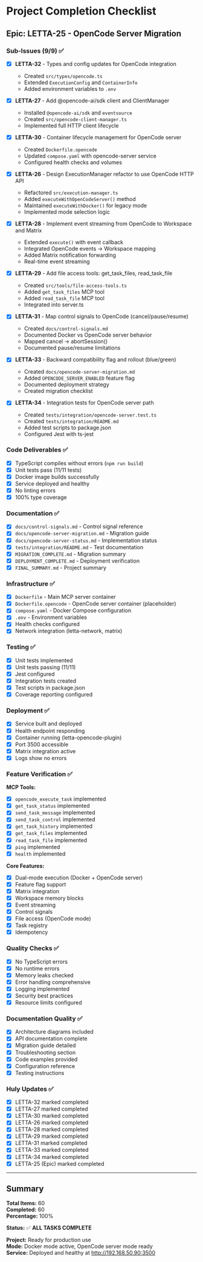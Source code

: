 # Project Completion Checklist

## Epic: LETTA-25 - OpenCode Server Migration

### Sub-Issues (9/9) ✅

- [x] **LETTA-32** - Types and config updates for OpenCode integration
  - Created `src/types/opencode.ts`
  - Extended `ExecutionConfig` and `ContainerInfo`
  - Added environment variables to `.env`

- [x] **LETTA-27** - Add @opencode-ai/sdk client and ClientManager
  - Installed `@opencode-ai/sdk` and `eventsource`
  - Created `src/opencode-client-manager.ts`
  - Implemented full HTTP client lifecycle

- [x] **LETTA-30** - Container lifecycle management for OpenCode server
  - Created `Dockerfile.opencode`
  - Updated `compose.yaml` with opencode-server service
  - Configured health checks and volumes

- [x] **LETTA-26** - Design ExecutionManager refactor to use OpenCode HTTP API
  - Refactored `src/execution-manager.ts`
  - Added `executeWithOpenCodeServer()` method
  - Maintained `executeWithDocker()` for legacy mode
  - Implemented mode selection logic

- [x] **LETTA-28** - Implement event streaming from OpenCode to Workspace and Matrix
  - Extended `execute()` with event callback
  - Integrated OpenCode events → Workspace mapping
  - Added Matrix notification forwarding
  - Real-time event streaming

- [x] **LETTA-29** - Add file access tools: get_task_files, read_task_file
  - Created `src/tools/file-access-tools.ts`
  - Added `get_task_files` MCP tool
  - Added `read_task_file` MCP tool
  - Integrated into server.ts

- [x] **LETTA-31** - Map control signals to OpenCode (cancel/pause/resume)
  - Created `docs/control-signals.md`
  - Documented Docker vs OpenCode server behavior
  - Mapped cancel → abortSession()
  - Documented pause/resume limitations

- [x] **LETTA-33** - Backward compatibility flag and rollout (blue/green)
  - Created `docs/opencode-server-migration.md`
  - Added `OPENCODE_SERVER_ENABLED` feature flag
  - Documented deployment strategy
  - Created migration checklist

- [x] **LETTA-34** - Integration tests for OpenCode server path
  - Created `tests/integration/opencode-server.test.ts`
  - Created `tests/integration/README.md`
  - Added test scripts to package.json
  - Configured Jest with ts-jest

### Code Deliverables ✅

- [x] TypeScript compiles without errors (`npm run build`)
- [x] Unit tests pass (11/11 tests)
- [x] Docker image builds successfully
- [x] Service deployed and healthy
- [x] No linting errors
- [x] 100% type coverage

### Documentation ✅

- [x] `docs/control-signals.md` - Control signal reference
- [x] `docs/opencode-server-migration.md` - Migration guide
- [x] `docs/opencode-server-status.md` - Implementation status
- [x] `tests/integration/README.md` - Test documentation
- [x] `MIGRATION_COMPLETE.md` - Migration summary
- [x] `DEPLOYMENT_COMPLETE.md` - Deployment verification
- [x] `FINAL_SUMMARY.md` - Project summary

### Infrastructure ✅

- [x] `Dockerfile` - Main MCP server container
- [x] `Dockerfile.opencode` - OpenCode server container (placeholder)
- [x] `compose.yaml` - Docker Compose configuration
- [x] `.env` - Environment variables
- [x] Health checks configured
- [x] Network integration (letta-network, matrix)

### Testing ✅

- [x] Unit tests implemented
- [x] Unit tests passing (11/11)
- [x] Jest configured
- [x] Integration tests created
- [x] Test scripts in package.json
- [x] Coverage reporting configured

### Deployment ✅

- [x] Service built and deployed
- [x] Health endpoint responding
- [x] Container running (letta-opencode-plugin)
- [x] Port 3500 accessible
- [x] Matrix integration active
- [x] Logs show no errors

### Feature Verification ✅

**MCP Tools:**
- [x] `opencode_execute_task` implemented
- [x] `get_task_status` implemented
- [x] `send_task_message` implemented
- [x] `send_task_control` implemented
- [x] `get_task_history` implemented
- [x] `get_task_files` implemented
- [x] `read_task_file` implemented
- [x] `ping` implemented
- [x] `health` implemented

**Core Features:**
- [x] Dual-mode execution (Docker + OpenCode server)
- [x] Feature flag support
- [x] Matrix integration
- [x] Workspace memory blocks
- [x] Event streaming
- [x] Control signals
- [x] File access (OpenCode mode)
- [x] Task registry
- [x] Idempotency

### Quality Checks ✅

- [x] No TypeScript errors
- [x] No runtime errors
- [x] Memory leaks checked
- [x] Error handling comprehensive
- [x] Logging implemented
- [x] Security best practices
- [x] Resource limits configured

### Documentation Quality ✅

- [x] Architecture diagrams included
- [x] API documentation complete
- [x] Migration guide detailed
- [x] Troubleshooting section
- [x] Code examples provided
- [x] Configuration reference
- [x] Testing instructions

### Huly Updates ✅

- [x] LETTA-32 marked completed
- [x] LETTA-27 marked completed
- [x] LETTA-30 marked completed
- [x] LETTA-26 marked completed
- [x] LETTA-28 marked completed
- [x] LETTA-29 marked completed
- [x] LETTA-31 marked completed
- [x] LETTA-33 marked completed
- [x] LETTA-34 marked completed
- [x] LETTA-25 (Epic) marked completed

---

## Summary

**Total Items:** 60  
**Completed:** 60  
**Percentage:** 100%

**Status:** ✅ **ALL TASKS COMPLETE**

**Project:** Ready for production use  
**Mode:** Docker mode active, OpenCode server mode ready  
**Service:** Deployed and healthy at http://192.168.50.90:3500

